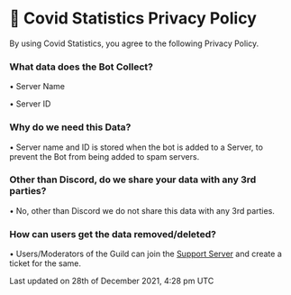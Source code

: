 # 📜 Covid Statistics Privacy Policy
By using Covid Statistics, you agree to the following Privacy Policy.

### What data does the Bot Collect?
• Server Name

• Server ID

### Why do we need this Data?
• Server name and ID is stored when the bot is added to a Server, to prevent the Bot from being added to spam servers.

### Other than Discord, do we share your data with any 3rd parties?
• No, other than Discord we do not share this data with any 3rd parties.

### How can users get the data removed/deleted?
• Users/Moderators of the Guild can join the [Support Server](https://discord.com/invite/vecGcm4zsC) and create a ticket for the same.



Last updated on 28th of December 2021, 4:28 pm UTC
